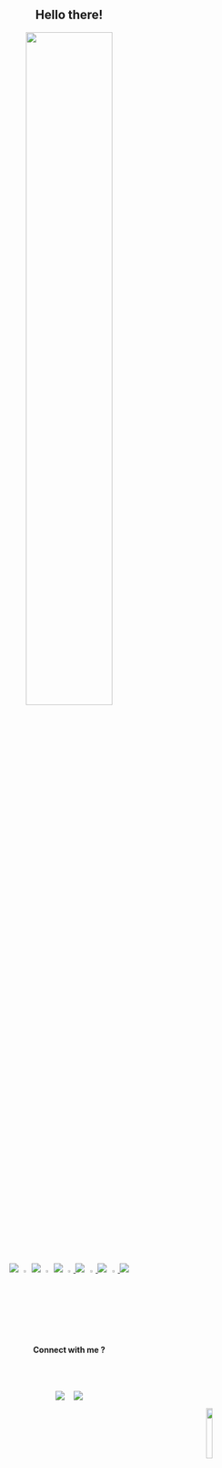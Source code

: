 <h2 align="center">
  Hello there!<br> </h2>
<p align="center">
<img width="55%" src="https://user-images.githubusercontent.com/48352577/112359947-d1d2dc80-8cf7-11eb-99b7-269e154947a5.gif" >
</p>


 <p align="center">
 
  <img src="https://github.com/sig5/sig5.github.io/blob/main/x.png?raw=true">  
  <a href="https://www.github.com/sig5/">
  <img src="https://github.com/sig5/sig5.github.io/blob/main/github.png?raw=true"  width="3%"></a>
  <img src="https://github.com/sig5/sig5.github.io/blob/main/x.png?raw=true">    
  <a href="https://www.instagram.com/the_sloppy_sloth/">
 <img src="https://github.com/sig5/sig5.github.io/blob/main/instagram.png?raw=true" style=“margin-right: 20px;” width="3%"></a> <img src="https://github.com/sig5/sig5.github.io/blob/main/x.png?raw=true">  
 <a href="https://www.facebook.com/sigjob/">
 <img src="https://github.com/sig5/sig5.github.io/blob/main/facebook.png?raw=true"  width="3%"> </a>
 <img src="https://github.com/sig5/sig5.github.io/blob/main/x.png?raw=true">  
 
 <a href="https://www.linkedin.com/in/sakar-singhal-13a953171/">
  <img src="https://github.com/sig5/sig5.github.io/blob/main/linkedin.png?raw=true" width="3%"> </a><img src="https://github.com/sig5/sig5.github.io/blob/main/x.png?raw=true"> 
  <a href="https://open.spotify.com/playlist/5XrzXkTL03c6Ynmyri0YhF?si=44b3f6de5de645a3">
  <img src="https://github.com/sig5/sig5.github.io/blob/main/spotify.png?raw=true" " width="3%"> </a><img src="https://github.com/sig5/sig5.github.io/blob/main/x.png?raw=true">
     
  </p>
  
   <p align="center"><b>Connect with me ?</b></p>
  <br><br>
  
  
 <p align="center">
   <img align="center" src="https://github-readme-stats.vercel.app/api?username=sig5&count_private=true&show_icons=true" /> &nbsp&nbsp
  <img align="center" src="https://github-readme-stats.vercel.app/api/top-langs/?username=sig5&exclude_repo=mood-synth" /><br>
  </p>
<p align="right">
<img src="https://komarev.com/ghpvc/?username=sig5&color=grey" width="15%">
 </p>
